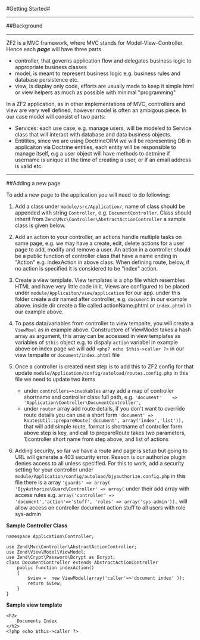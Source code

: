 #Getting Started#

---
##Background

---
ZF2 is a MVC framework, where MVC stands for Model-View-Controller. Hence each ***page*** will have three parts.
 -  controller, that governs application flow and delegates business logic to appropriate business classes
 -  model, is meant to represent business logic e.g. business rules and database persistence etc.
 -  view, is display only code, efforts are usually made to keep it simple html or view helpers as much as possible with minimal "programming"
 
In a ZF2 application, as in other implementations of MVC, controllers and view are very well defined, however model is often an ambigous piece. In our case model will consist of two parts:
 - Services: each use case, e.g. manage users, will be modeled to Service class that will interact with database and data business objects. 
 - Entitites, since we are using DoctrineORM we will be representing DB in applicaiton via Doctrine entities, each entity will be responsible to manage itself, e.g a user object will have methods to detmine if username is unique at the time of creating a user, or if an email address is valid etc.

---
##Adding a new page


To add a new page to the application you will need to do following:

1. Add a class under `module/src/Application/`, name of class should be appended with string `Controller`, e.g. `DocumentController`. Class should inherit from `Zend\Mvc\Controller\AbstractActionController` a sample class is given below.

2. Add an action to your controller, an actions handle multiple tasks on same page, e.g. we may have a create, edit, delete actions for a user page to add, modify and remove a user. An action in a controller should be a public function of controller class that have a name ending in "Action" e.g. indexAction in above class. When defining route, below, if no action is specified it is considered to be "index" action.

3. Create a view template. View templates is a php file which resembles HTML and have very little code in it. Views are configured to be placed under `module/Applicaiton/view/application` for our app. under this folder create a dir named after controller, e.g. `document` in our example above. inside dir create a file called actionName.phtml or `index.phtml` in our example above.

4. To pass data/variables from controller to view tempalte, you will create a `ViewMoel` as in example above. Constructore of ViewModel takes a hash array as argument, this array can be accessed in view templates as variables of `$this` object e.g. to dispaly `action` variabel in example above on index page we will add `<php? echo $this->caller ?>` in our view tempalte or `document/index.phtml` file

5. Once a controller is created next step is to add this to ZF2 config for that update `module/Application/config/autoload/routes.config.php` in this file we need to update two items
   - under  `controllers=>invokables` array add a map of controller shortname and controller class full path, e.g. `'document'    => 'Application\Controller\DocumentController',`
   - under `router` array add route details, if you don't want to override route details you can use a short form `'document' => RoutesUtil::prepareRoute('document', array('index','list')),` that will add simple route, format is shortname of controller form above step is key, and call to prepareRoute takes two parameters, 1)controller short name from step above, and list of actions

6. Adding security, so far we have a route and page is setup but going to URL will generate a 403 security error. 
Reason is our authorize plugin denies access to all unless specified. For this to work, add a security setting for your controller under 
` module/Application/config/autoload/bjyauthorize.config.php` in this file there is a array `'guards' => array(  'BjyAuthorize\Guard\Controller' => array(` under their add array with access rules e.g. `array('controller' => 'document','action'=>'stuff', 'roles' => array('sys-admin')),` will allow access on controller document action stuff to all users with role sys-admin


**Sample Controller Class**

    namespace Application\Controller;
    
    use Zend\Mvc\Controller\AbstractActionController;
    use Zend\View\Model\ViewModel;
    use Zend\Crypt\Password\Bcrypt as Bcrypt;
    class DocumentController extends AbstractActionController
        public function indexAction()
        {
            $view =  new ViewModel(array('caller'=>'document index' ));
		    return $view;
        }
    }


**Sample view template**

    <h2>
        Documents Index    
    </h2>
    <?php echo $this->caller ?>
